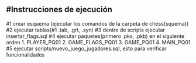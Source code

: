 #Instrucciones de ejecución
---------------------------------
#1 crear esquema (ejecutar los comandos de la carpeta de chess(squema))
#2 ejecutar tablas(#1 .tab, .grt, .syn)
#3 dentro de scripts ejecutar insertar_flags.sql
#4 ejecutar paquetes(primero .pks, .pkb) en el siguiente orden
    1. PLAYER_PQ01
    2. GAME_FLAGS_PQ01
    3. GAME_PQ01
    4. MAIN_PQ01
#5 ejecutar scripts/nuevo_juego_jugadores.sql, esto para verificar funcionalidades